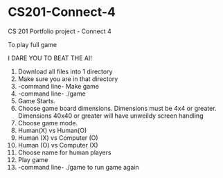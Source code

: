# CS201-Connect-4
CS 201 Portfolio project - Connect 4

To play full game

I DARE YOU TO BEAT THE AI!

1. Download all files into 1 directory
2. Make sure you are in that directory
3. -command line- Make game
4. -command line- ./game
5. Game Starts.
6. Choose game board dimensions. 
  Dimensions must be 4x4 or greater. 
  Dimensions 40x40 or greater will have unweildy screen handling
7. Choose game mode.
  1. Human(X) vs Human(O)
  2. Human (X) vs Computer (O)
  3. Human (O) vs Computer (X)
8. Choose name for human players
9. Play game
10. -command line- ./game to run game again
